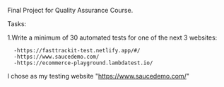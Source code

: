 Final Project for Quality Assurance Course.

Tasks: 

   1.Write a minimum of 30 automated tests for one of the next 3 websites:
   
      -https://fasttrackit-test.netlify.app/#/
      -https://www.saucedemo.com/
      -https://ecommerce-playground.lambdatest.io/
I chose as my testing website "https://www.saucedemo.com/"
